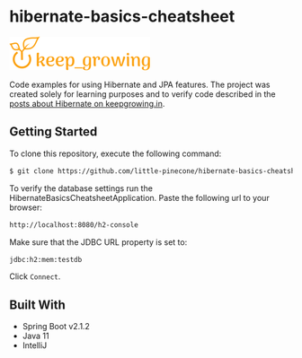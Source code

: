 # hibernate-basics-cheatsheet

[![keep growing logo](readme-images/logo_250x60.png)](https://keepgrowing.in)

Code examples for using Hibernate and JPA features. The project was created solely for learning purposes and to verify code described in the [posts about Hibernate on keepgrowing.in](https://keepgrowing.in/tag/hibernate/).

## Getting Started

To clone this repository, execute the following command:
```bash
$ git clone https://github.com/little-pinecone/hibernate-basics-cheatsheet
```

To verify the database settings run the HibernateBasicsCheatsheetApplication. Paste the following url to your browser:
```bash
http://localhost:8080/h2-console
```

Make sure that the JDBC URL property is set to:
```bash
jdbc:h2:mem:testdb
```

Click ```Connect```.

## Built With

* Spring Boot v2.1.2
* Java 11
* IntelliJ
